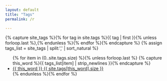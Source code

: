 ```yaml
---
layout: default
title: "Tags"
permalink: /r

---
```


{% capture site_tags %}{% for tag in site.tags %}{{ tag | first }}{% unless forloop.last %},{% endunless %}{% endfor %}{% endcapture %}
{% assign tags_list = site_tags | split:',' | sort_natural %}

<ul>
  {% for item in (0..site.tags.size) %}{% unless forloop.last %}
    {% capture this_word %}{{ tags_list[item] | strip_newlines }}{% endcapture %}
    <li><a href="/r/{{ this_word}}" class="tag"><span class="tag-name">{{ this_word }}</span> <span class="count">{{ site.tags[this_word].size }}</span></a></li>
  {% endunless %}{% endfor %}
</ul>


